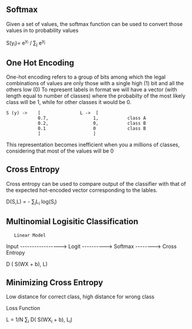 ## Softmax

Given a set of values, the softmax function can be used to convert those values in to probability values

S(y<sub>i</sub>)= e<sup>y<sub>i</sub></sup> / ∑<sub>j</sub> e<sup>y<sub>j</sub></sup>

## One Hot Encoding
One-hot encoding refers to a group of bits among which the legal combinations of values are only those with a single high (1) bit and all the others low (0)
To represent labels in format we will have a vector (with length equal to number of classes) where the probabilty of the most likely class will be 1, while for other classes it would be  0.

```
S (y) ->    [               L ->  [              
            0.7,                 1,           class A
            0.2,                 0,           class B
            0.1                  0            class B
            ]                    ]
```

This representation becomes inefficient when you a millions of classes, considering that most of the values will be 0

## Cross Entropy

Cross entropy can be used to compare output of the classifier with that of the expected hot-encoded vector corresponding to the lables.

D(S,L) = - ∑<sub>i</sub>L<sub>i</sub> log(S<sub>i</sub>)

## Multinomial Logisitic Classification
    
       Linear Model
Input -----------------> Logit  ----------> Softmax --------> Cross Entropy

D ( S(WX + b), L)


## Minimizing Cross Entropy
Low distance for correct class, high distance for wrong class

Loss Function

L =  1/N ∑<sub>i</sub> D( S(WX<sub>i</sub> + b), L<sub>i</sub>)

